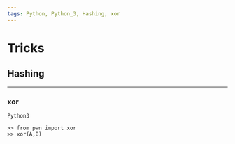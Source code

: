 ```yaml
---
tags: Python, Python_3, Hashing, xor
---
```

# Tricks
## Hashing
***
### xor
```
Python3

>> from pwn import xor
>> xor(A,B)
```
